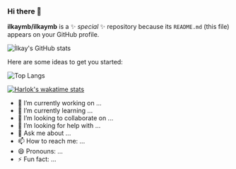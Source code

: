 ### Hi there 👋


**ilkaymb/ilkaymb** is a ✨ _special_ ✨ repository because its `README.md` (this file) appears on your GitHub profile.

![İlkay's GitHub stats](https://github-readme-stats.vercel.app/api?username=ilkaymb&hide=contribs,prs)

Here are some ideas to get you started:

![Top Langs](https://github-readme-stats.vercel.app/api/top-langs/?username=ilkaymb&layout=compact)

[![Harlok's wakatime stats](https://github-readme-stats.vercel.app/api/wakatime?username=ilkaymb)](https://github.com/anuraghazra/github-readme-stats)

- 🔭 I’m currently working on ...
- 🌱 I’m currently learning ...
- 👯 I’m looking to collaborate on ...
- 🤔 I’m looking for help with ...
- 💬 Ask me about ...
- 📫 How to reach me: ...
- 😄 Pronouns: ...
- ⚡ Fun fact: ...
